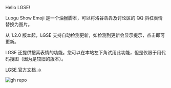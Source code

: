Hello LGSE!

Luogu Show Emoji 是一个油猴脚本，可以将洛谷犇犇及讨论区的 QQ 斜杠表情替换为图片。

从 1.2.0 版本起，LGSE 支持自动检测更新，如检测到更新会显示提示，点击即可更新。

LGSE 还提供搜索表情的功能。您可以在本站左下角试用此功能，但是仅限于用代码搜图（因为是较旧的版本）。

[LGSE 官方文档 ->](https://docs.heyc.eu.org/LGSE/)

![gh repo](https://socialify.git.ci/hyc-official/LuoguShowEmoji/image?description=1&descriptionEditable=Show%20QQ%20Emoji%20in%20Luogu.&font=Inter&forks=1&issues=1&name=1&owner=1&pattern=Plus&pulls=1&stargazers=1&theme=Light)